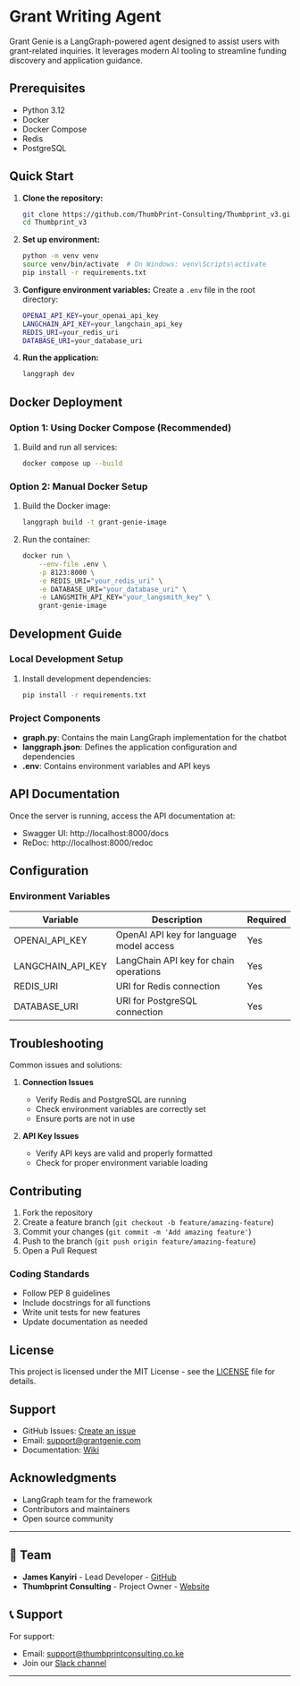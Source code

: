 # Grant Writing Agent

Grant Genie is a LangGraph-powered agent designed to assist users with grant-related inquiries. It leverages modern AI tooling to streamline funding discovery and application guidance.

## Prerequisites

- Python 3.12
- Docker
- Docker Compose
- Redis
- PostgreSQL


## Quick Start

1. **Clone the repository:**

   ```bash
   git clone https://github.com/ThumbPrint-Consulting/Thumbprint_v3.git
   cd Thumbprint_v3
   ```

2. **Set up environment:**

   ```bash
   python -m venv venv
   source venv/bin/activate  # On Windows: venv\Scripts\activate
   pip install -r requirements.txt
   ```

3. **Configure environment variables:**
   Create a `.env` file in the root directory:

   ```bash
   OPENAI_API_KEY=your_openai_api_key
   LANGCHAIN_API_KEY=your_langchain_api_key
   REDIS_URI=your_redis_uri
   DATABASE_URI=your_database_uri
   ```

4. **Run the application:**
   ```bash
   langgraph dev
   ```

## Docker Deployment

### Option 1: Using Docker Compose (Recommended)

1. Build and run all services:
   ```bash
   docker compose up --build
   ```

### Option 2: Manual Docker Setup

1. Build the Docker image:

   ```bash
   langgraph build -t grant-genie-image
   ```

2. Run the container:
   ```bash
   docker run \
       --env-file .env \
       -p 8123:8000 \
       -e REDIS_URI="your_redis_uri" \
       -e DATABASE_URI="your_database_uri" \
       -e LANGSMITH_API_KEY="your_langsmith_key" \
       grant-genie-image
   ```

## Development Guide

### Local Development Setup

1. Install development dependencies:

   ```bash
   pip install -r requirements.txt
   ```

### Project Components

- **graph.py**: Contains the main LangGraph implementation for the chatbot
- **langgraph.json**: Defines the application configuration and dependencies
- **.env**: Contains environment variables and API keys

## API Documentation

Once the server is running, access the API documentation at:

- Swagger UI: http://localhost:8000/docs
- ReDoc: http://localhost:8000/redoc

## Configuration

### Environment Variables

| Variable          | Description                              | Required |
| ----------------- | ---------------------------------------- | -------- |
| OPENAI_API_KEY    | OpenAI API key for language model access | Yes      |
| LANGCHAIN_API_KEY | LangChain API key for chain operations   | Yes      |
| REDIS_URI         | URI for Redis connection                 | Yes      |
| DATABASE_URI      | URI for PostgreSQL connection            | Yes      |

## Troubleshooting

Common issues and solutions:

1. **Connection Issues**

   - Verify Redis and PostgreSQL are running
   - Check environment variables are correctly set
   - Ensure ports are not in use

2. **API Key Issues**
   - Verify API keys are valid and properly formatted
   - Check for proper environment variable loading

## Contributing

1. Fork the repository
2. Create a feature branch (`git checkout -b feature/amazing-feature`)
3. Commit your changes (`git commit -m 'Add amazing feature'`)
4. Push to the branch (`git push origin feature/amazing-feature`)
5. Open a Pull Request

### Coding Standards

- Follow PEP 8 guidelines
- Include docstrings for all functions
- Write unit tests for new features
- Update documentation as needed

## License

This project is licensed under the MIT License - see the [LICENSE](LICENSE) file for details.

## Support

- GitHub Issues: [Create an issue](https://github.com/yourusername/grant-genie-chatbot/issues)
- Email: support@grantgenie.com
- Documentation: [Wiki](https://github.com/yourusername/grant-genie-chatbot/wiki)

## Acknowledgments

- LangGraph team for the framework
- Contributors and maintainers
- Open source community

---

## 👥 Team

- **James Kanyiri** - Lead Developer - [GitHub](https://github.com/jameskanyiri)
- **Thumbprint Consulting** - Project Owner - [Website](https://thumbprintconsulting.co.ke)

## 📞 Support

For support:

- Email: support@thumbprintconsulting.co.ke
- Join our [Slack channel](https://thumbprintconsulting.slack.com)

---
